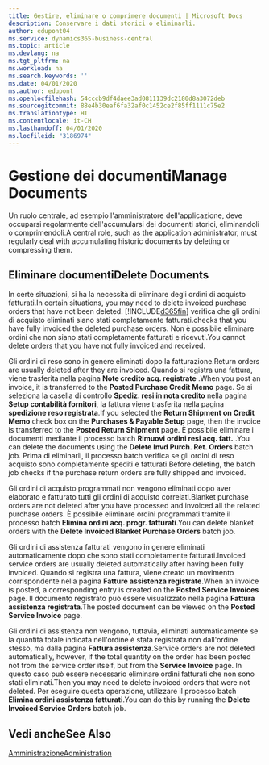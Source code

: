 ```yaml
---
title: Gestire, eliminare o comprimere documenti | Microsoft Docs
description: Conservare i dati storici o eliminarli.
author: edupont04
ms.service: dynamics365-business-central
ms.topic: article
ms.devlang: na
ms.tgt_pltfrm: na
ms.workload: na
ms.search.keywords: ''
ms.date: 04/01/2020
ms.author: edupont
ms.openlocfilehash: 54cccb9df4daee3ad0811139dc2180d8a3072deb
ms.sourcegitcommit: 88e4b30eaf6fa32af0c1452ce2f85ff1111c75e2
ms.translationtype: HT
ms.contentlocale: it-CH
ms.lasthandoff: 04/01/2020
ms.locfileid: "3186974"
---
```

# <a name="manage-documents"></a><span data-ttu-id="7bf90-103">Gestione dei documenti</span><span class="sxs-lookup"><span data-stu-id="7bf90-103">Manage Documents</span></span>
<span data-ttu-id="7bf90-104">Un ruolo centrale, ad esempio l'amministratore dell'applicazione, deve occuparsi regolarmente dell'accumularsi dei documenti storici, eliminandoli o comprimendoli.</span><span class="sxs-lookup"><span data-stu-id="7bf90-104">A central role, such as the application administrator, must regularly deal with accumulating historic documents by deleting or compressing them.</span></span>  

## <a name="delete-documents"></a><span data-ttu-id="7bf90-105">Eliminare documenti</span><span class="sxs-lookup"><span data-stu-id="7bf90-105">Delete Documents</span></span>
<span data-ttu-id="7bf90-106">In certe situazioni, si ha la necessità di eliminare degli ordini di acquisto fatturati.</span><span class="sxs-lookup"><span data-stu-id="7bf90-106">In certain situations, you may need to delete invoiced purchase orders that have not been deleted.</span></span> [!INCLUDE[d365fin](includes/d365fin_md.md)] <span data-ttu-id="7bf90-107">verifica che gli ordini di acquisto eliminati siano stati completamente fatturati.</span><span class="sxs-lookup"><span data-stu-id="7bf90-107">checks that you have fully invoiced the deleted purchase orders.</span></span> <span data-ttu-id="7bf90-108">Non è possibile eliminare ordini che non siano stati completamente fatturati e ricevuti.</span><span class="sxs-lookup"><span data-stu-id="7bf90-108">You cannot delete orders that you have not fully invoiced and received.</span></span>  

<span data-ttu-id="7bf90-109">Gli ordini di reso sono in genere eliminati dopo la fatturazione.</span><span class="sxs-lookup"><span data-stu-id="7bf90-109">Return orders are usually deleted after they are invoiced.</span></span> <span data-ttu-id="7bf90-110">Quando si registra una fattura, viene trasferita nella pagina **Note credito acq. registrate** .</span><span class="sxs-lookup"><span data-stu-id="7bf90-110">When you post an invoice, it is transferred to the **Posted Purchase Credit Memo** page.</span></span> <span data-ttu-id="7bf90-111">Se si seleziona la casella di controllo **Spediz. resi in nota credito** nella pagina **Setup contabilità fornitori**, la fattura viene trasferita nella pagina **spedizione reso registrata**.</span><span class="sxs-lookup"><span data-stu-id="7bf90-111">If you selected the **Return Shipment on Credit Memo** check box on the **Purchases & Payable Setup** page, then the invoice is transferred to the **Posted Return Shipment** page.</span></span> <span data-ttu-id="7bf90-112">È possibile eliminare i documenti mediante il processo batch **Rimuovi ordini resi acq. fatt.** .</span><span class="sxs-lookup"><span data-stu-id="7bf90-112">You can delete the documents using the **Delete Invd Purch. Ret. Orders** batch job.</span></span> <span data-ttu-id="7bf90-113">Prima di eliminarli, il processo batch verifica se gli ordini di reso acquisto sono completamente spediti e fatturati.</span><span class="sxs-lookup"><span data-stu-id="7bf90-113">Before deleting, the batch job checks if the purchase return orders are fully shipped and invoiced.</span></span>  

<span data-ttu-id="7bf90-114">Gli ordini di acquisto programmati non vengono eliminati dopo aver elaborato e fatturato tutti gli ordini di acquisto correlati.</span><span class="sxs-lookup"><span data-stu-id="7bf90-114">Blanket purchase orders are not deleted after you have processed and invoiced all the related purchase orders.</span></span> <span data-ttu-id="7bf90-115">È possibile eliminare ordini programmati tramite il processo batch **Elimina ordini acq. progr. fatturati**.</span><span class="sxs-lookup"><span data-stu-id="7bf90-115">You can delete blanket orders with the **Delete Invoiced Blanket Purchase Orders** batch job.</span></span>  

<span data-ttu-id="7bf90-116">Gli ordini di assistenza fatturati vengono in genere eliminati automaticamente dopo che sono stati completamente fatturati.</span><span class="sxs-lookup"><span data-stu-id="7bf90-116">Invoiced service orders are usually deleted automatically after having been fully invoiced.</span></span> <span data-ttu-id="7bf90-117">Quando si registra una fattura, viene creato un movimento corrispondente nella pagina **Fatture assistenza registrate**.</span><span class="sxs-lookup"><span data-stu-id="7bf90-117">When an invoice is posted, a corresponding entry is created on the **Posted Service Invoices** page.</span></span> <span data-ttu-id="7bf90-118">Il documento registrato può essere visualizzato nella pagina **Fattura assistenza registrata**.</span><span class="sxs-lookup"><span data-stu-id="7bf90-118">The posted document can be viewed on the **Posted Service Invoice** page.</span></span>  

<span data-ttu-id="7bf90-119">Gli ordini di assistenza non vengono, tuttavia, eliminati automaticamente se la quantità totale indicata nell'ordine è stata registrata non dall'ordine stesso, ma dalla pagina **Fattura assistenza**.</span><span class="sxs-lookup"><span data-stu-id="7bf90-119">Service orders are not deleted automatically, however, if the total quantity on the order has been posted not from the service order itself, but from the **Service Invoice** page.</span></span> <span data-ttu-id="7bf90-120">In questo caso può essere necessario eliminare ordini fatturati che non sono stati eliminati.</span><span class="sxs-lookup"><span data-stu-id="7bf90-120">Then you may need to delete invoiced orders that were not deleted.</span></span> <span data-ttu-id="7bf90-121">Per eseguire questa operazione, utilizzare il processo batch **Elimina ordini assistenza fatturati**.</span><span class="sxs-lookup"><span data-stu-id="7bf90-121">You can do this by running the **Delete Invoiced Service Orders** batch job.</span></span>  

## <a name="see-also"></a><span data-ttu-id="7bf90-122">Vedi anche</span><span class="sxs-lookup"><span data-stu-id="7bf90-122">See Also</span></span>  
[<span data-ttu-id="7bf90-123">Amministrazione</span><span class="sxs-lookup"><span data-stu-id="7bf90-123">Administration</span></span>](admin-setup-and-administration.md)  
